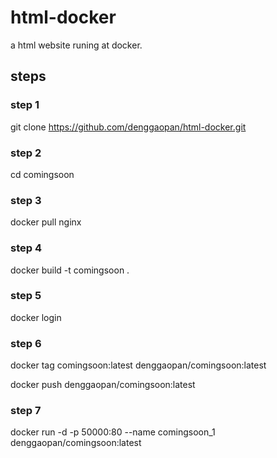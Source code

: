 # html-docker

a html website runing at docker.

## steps
### step 1

git clone https://github.com/denggaopan/html-docker.git

### step 2

cd comingsoon

### step 3

docker pull nginx

### step 4

docker build -t comingsoon .

### step 5

docker login

### step 6

docker tag comingsoon:latest denggaopan/comingsoon:latest

docker push denggaopan/comingsoon:latest

### step 7

docker run -d -p 50000:80 --name comingsoon_1 denggaopan/comingsoon:latest

